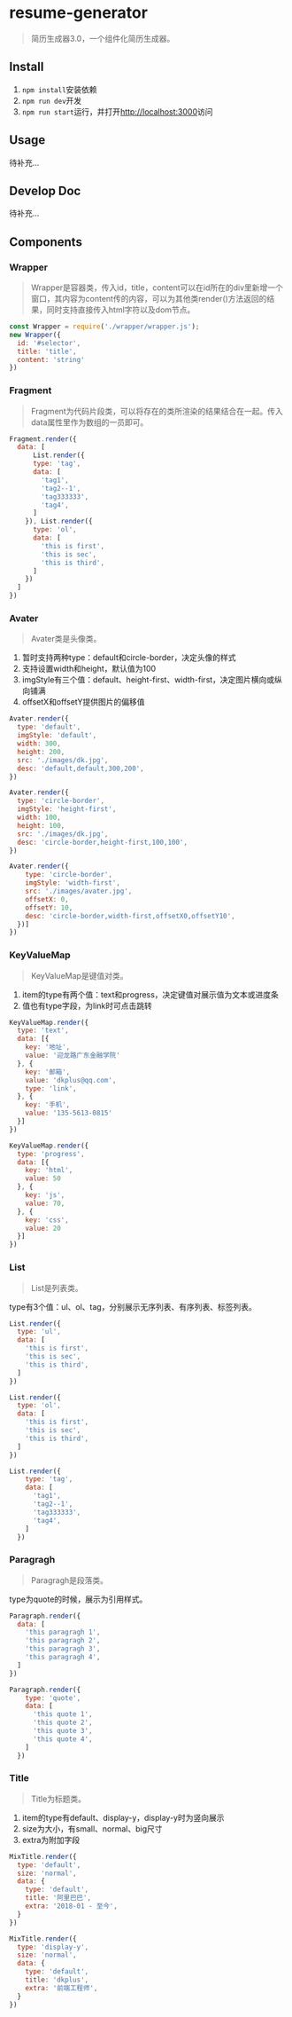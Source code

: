 # resume-generator
> 简历生成器3.0，一个组件化简历生成器。

## Install
1. `npm install`安装依赖
2. `npm run dev`开发
3. `npm run start`运行，并打开[http://localhost:3000](http://localhost:3000)访问

## Usage
待补充...

## Develop Doc
待补充...

## Components

### Wrapper

> Wrapper是容器类，传入id，title，content可以在id所在的div里新增一个窗口，其内容为content传的内容，可以为其他类render()方法返回的结果，同时支持直接传入html字符以及dom节点。

```javascript
const Wrapper = require('./wrapper/wrapper.js');
new Wrapper({
  id: '#selector', 
  title: 'title', 
  content: 'string'
})
```

### Fragment

> Fragment为代码片段类，可以将存在的类所渲染的结果结合在一起。传入data属性里作为数组的一员即可。

```javascript
Fragment.render({
  data: [
      List.render({
      type: 'tag',
      data: [
        'tag1',
        'tag2--1',
        'tag333333',
        'tag4',
      ]
    }), List.render({
      type: 'ol',
      data: [
        'this is first',
        'this is sec',
        'this is third',
      ]
    })
  ]
})
```

### Avater

> Avater类是头像类。

1. 暂时支持两种type：default和circle-border，决定头像的样式
2. 支持设置width和height，默认值为100
3. imgStyle有三个值：default、height-first、width-first，决定图片横向或纵向铺满
4. offsetX和offsetY提供图片的偏移值

```javascript
Avater.render({
  type: 'default',
  imgStyle: 'default',
  width: 300,
  height: 200,
  src: './images/dk.jpg',
  desc: 'default,default,300,200',
})
```
```javascript
Avater.render({
  type: 'circle-border',
  imgStyle: 'height-first',
  width: 100,
  height: 100,
  src: './images/dk.jpg',
  desc: 'circle-border,height-first,100,100',
})
```
```javascript
Avater.render({
    type: 'circle-border',
    imgStyle: 'width-first',
    src: './images/avater.jpg',
    offsetX: 0,
    offsetY: 10,
    desc: 'circle-border,width-first,offsetX0,offsetY10',
  })]
})
```

### KeyValueMap

> KeyValueMap是键值对类。

1. item的type有两个值：text和progress，决定键值对展示值为文本或进度条
2. 值也有type字段，为link时可点击跳转

```javascript
KeyValueMap.render({
  type: 'text',
  data: [{
    key: '地址',
    value: '迎龙路广东金融学院'
  }, {
    key: '邮箱',
    value: 'dkplus@qq.com',
    type: 'link',
  }, {
    key: '手机',
    value: '135-5613-0815'
  }]
})
```
```javascript
KeyValueMap.render({
  type: 'progress',
  data: [{
    key: 'html',
    value: 50
  }, {
    key: 'js',
    value: 70,
  }, {
    key: 'css',
    value: 20
  }]
})
```

### List

> List是列表类。

type有3个值：ul、ol、tag，分别展示无序列表、有序列表、标签列表。

```javascript
List.render({
  type: 'ul',
  data: [
    'this is first',
    'this is sec',
    'this is third',
  ]
})
```
```javascript
List.render({
  type: 'ol',
  data: [
    'this is first',
    'this is sec',
    'this is third',
  ]
})
```
```javascript
List.render({
    type: 'tag',
    data: [
      'tag1',
      'tag2--1',
      'tag333333',
      'tag4',
    ]
  })
```

### Paragragh

> Paragragh是段落类。

type为quote的时候，展示为引用样式。

```javascript
Paragraph.render({
  data: [
    'this paragragh 1',
    'this paragragh 2',
    'this paragragh 3',
    'this paragragh 4',
  ]
})
```
```javascript
Paragraph.render({
    type: 'quote',
    data: [
      'this quote 1',
      'this quote 2',
      'this quote 3',
      'this quote 4',
    ]
  })
```

### Title

> Title为标题类。

1. item的type有default、display-y，display-y时为竖向展示
2. size为大小，有small、normal、big尺寸
3. extra为附加字段

```javascript
MixTitle.render({
  type: 'default',
  size: 'normal',
  data: {
    type: 'default',
    title: '阿里巴巴',
    extra: '2018-01 - 至今',
  }
})
```

```javascript
MixTitle.render({
  type: 'display-y',
  size: 'normal',
  data: {
    type: 'default',
    title: 'dkplus',
    extra: '前端工程师',
  }
})
```